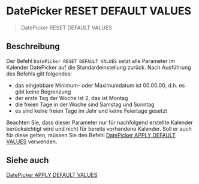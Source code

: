 # DatePicker RESET DEFAULT VALUES

> DatePicker RESET DEFAULT VALUES

## Beschreibung

Der Befehl `DatePicker RESET DEFAULT VALUES` setzt alle Parameter im Kalender DatePicker auf die Standardeinstellung zurück. Nach Ausführung des Befehls gilt folgendes:

* das eingebbare Minimum- oder Maximumdatum ist 00.00.00, d.h. es gibt keine Begrenzung
* der erste Tag der Woche ist 2, das ist Montag
* die freien Tage in der Woche sind Samstag und Sonntag
* es sind keine freien Tage im Jahr und keine Feiertage gesetzt

Beachten Sie, dass dieser Parameter nur für nachfolgend erstellte Kalender berücksichtigt wird und nicht für bereits vorhandene Kalender. Soll er auch für diese gelten, müssen Sie den Befehl [DatePicker APPLY DEFAULT VALUES](DatePicker%20APPLY%20DEFAULT%20VALUES.de.md) verwenden.

## Siehe auch

[DatePicker APPLY DEFAULT VALUES](DatePicker%20APPLY%20DEFAULT%20VALUES.de.md)
